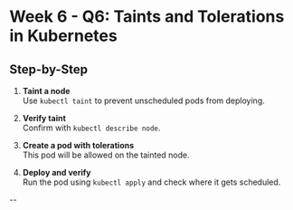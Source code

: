 # Week 6 - Q6: Taints and Tolerations in Kubernetes

## Step-by-Step

1. **Taint a node**  
   Use `kubectl taint` to prevent unscheduled pods from deploying.

2. **Verify taint**  
   Confirm with `kubectl describe node`.

3. **Create a pod with tolerations**  
   This pod will be allowed on the tainted node.

4. **Deploy and verify**  
   Run the pod using `kubectl apply` and check where it gets scheduled.

--
